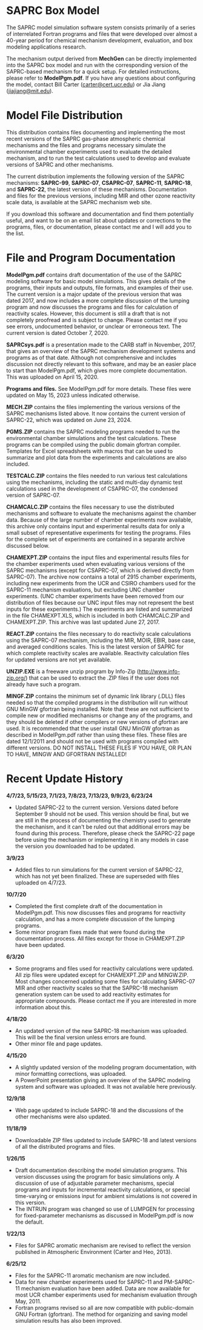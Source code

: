 # **SAPRC Box Model**
The SAPRC model simulation software system consists primarily of a series of interrelated
Fortran programs and files that were developed over almost a 40-year period for chemical mechanism
development, evaluation, and box modeling applications research.

The mechanism output derived from **MechGen** can be directly implemented into the SAPRC box model and run with the corresponding version of the SAPRC-based mechanism for a quick setup.  For detailed instructions, please refer to **ModelPgm.pdf**. If you have any questions about configuring the model, contact Bill Carter (carter@cert.ucr.edu) or Jia Jiang (jiajiang@mit.edu).


# **Model File Distribution**

This distribution contains files documenting and implementing the most recent versions of the SAPRC gas-phase atmospheric chemical mechanisms and the files and programs necessary simulate the environmental chamber experiments used to evaluate the detailed mechanism, and to run the test calculations used to develop and evaluate versions of SAPRC and other mechanisms.

The current distribution implements the following version of the SAPRC mechanisms: **SAPRC-99**, **SAPRC-07**, **CSAPRC-07**, **SAPRC-11**, **SAPRC-18**, and **SAPRC-22**, the latest version of these mechanisms. Documentation and files for the previous versions, including MIR and other ozone reactivity scale data, is available at the SAPRC mechanism web site.

If you download this software and documentation and find them potentially useful, and want to be on an email list about updates or corrections to the programs, files, or documentation, please contact me and I will add you to the list.


# **File and Program Documentation**

**ModelPgm.pdf** contains draft documentation of the use of the SAPRC modeling software for basic model simulations. This gives details of the programs, their inputs and outputs, file formats, and examples of their use. The current version is a major update of the previous version that was dated 2017, and now includes a more complete discussion of the lumping program and now discusses the programs and files for calculation of reactivity scales. However, this document is still a draft that is not completely proofread and is subject to change. Please contact me if you see errors, undocumented behavior, or unclear or erroneous text. The current version is dated October 7, 2020.

**SAPRCsys.pdf** is a presentation made to the CARB staff in November, 2017, that gives an overview of the SAPRC mechanism development systems and programs as of that date. Although not comprehensive and includes discussion not directly relevant to this software, and may be an easier place to start than ModelPgm.pdf, which gives more complete documentation. This was uploaded on April 15, 2020.

**Programs and files.** See ModelPgm.pdf for more details. These files were updated on May 15, 2023 unless indicated otherwise.

**MECH.ZIP** contains the files implementing the various versions of the SAPRC mechanisms listed above. It now contains the current version of SAPRC-22, which was updated on June 23, 2024.

**PGMS.ZIP** contains the SAPRC modeling programs needed to run the environmental chamber simulations and the test calculations. These programs can be compiled using the public domain gfortran compiler. Templates for Excel spreadsheets with macros that can be used to summarize and plot data from the experiments and calculations are also included.

**TESTCALC.ZIP** contains the files needed to run various test calculations using the mechanisms, including the static and multi-day dynamic test calculations used in the development of CSAPRC-07, the condensed version of SAPRC-07.

**CHAMCALC.ZIP** contains the files necessary to use the distributed mechanisms and software to evaluate the mechanisms against the chamber data. Because of the large number of chamber experiments now available, this archive only contains input and experimental results data for only a small subset of representative experiments for testing the programs. Files for the complete set of experiments are contained in a separate archive discussed below.

**CHAMEXPT.ZIP** contains the input files and experimental results files for the chamber experiments used when evaluating various versions of the SAPRC mechanisms (except for CSAPRC-07, which is derived directly from SAPRC-07). The archive now contains a total of 2915 chamber experiments, including new experiments from the UCR and CSIRO chambers used for the SAPRC-11 mechanism evaluations, but excluding UNC chamber experiments. (UNC chamber experiments have been removed from our distribution of files because our UNC input files may not represent the best inputs for these experiments.) The experiments are listed and summarized in the file CHAMEXPT.XLS, which is included in both CHAMCALC.ZIP and CHAMEXPT.ZIP. This archive was last updated June 27, 2017.

**REACT.ZIP** contains the files necessary to do reactivity scale calculations using the SAPRC-07 mechanism, including the MIR, MOIR, EBIR, base case, and averaged conditions scales. This is the latest version of SAPRC for which complete reactivity scales are available. Reactivity calculation files for updated versions are not yet available.

**UNZIP.EXE** is a freeware unzip program by Info-Zip (http://www.info-zip.org/) that can be used to extract the .ZIP files if the user does not already have such a program.

**MINGF.ZIP** contains the minimum set of dynamic link library (.DLL) files needed so that the compiled programs in the distribution will run without GNU MinGW gfortran being installed. Note that these are not sufficient to compile new or modified mechanisms or change any of the programs, and they should be deleted if other compilers or new versions of gfortran are used. It is recommended that the user install GNU MinGW gfortran as described in ModelPgm.pdf rather than using these files. These files are dated 12/1/2011 and should not be used with programs compiled with different versions. DO NOT INSTALL THESE FILES IF YOU HAVE, OR PLAN TO HAVE, MINGW AND GFORTRAN INSTALLED!


# **Recent Update History**

**4/7/23, 5/15/23, 7/1/23, 7/8/23, 7/13/23, 9/9/23, 6/23/24**
- Updated SAPRC-22 to the current version. Versions dated before September 9 should not be used. This version should be final, but we are still in the process of documenting the chemistry used to generate the mechanism, and it can't be ruled out that additional errors may be found during this process. Therefore, please check the SAPRC-22 page before using the mechanism or implementing it in any models in case the version you downloaded had to be updated.

**3/9/23**
- Added files to run simulations for the current version of SAPRC-22, which has not yet been finalized. These are superseded with files uploaded on 4/7/23.

**10/7/20**
- Completed the first complete draft of the documentation in ModelPgm.pdf. This now discusses files and programs for reactivity calculation, and has a more complete discussion of the lumping programs.
- Some minor program fixes made that were found during the documentation process. All files except for those in CHAMEXPT.ZIP have been updated.

**6/3/20**
- Some programs and files used for reactivity calculations were updated. All zip files were updated except for CHAMEXPT.ZIP and MINGW.ZIP. Most changes concerned updating some files for calculating SAPRC-07 MIR and other reactivity scales so that the SAPRC-18 mechanism generation system can be used to add reactivity estimates for appropriate compounds. Please contact me if you are interested in more information about this.

**4/18/20**
- An updated version of the new SAPRC-18 mechanism was uploaded. This will be the final version unless errors are found.
- Other minor file and page updates.

**4/15/20**
- A slightly updated version of the modeling program documentation, with minor formatting corrections, was uploaded.
- A PowerPoint presentation giving an overview of the SAPRC modeling system and software was uploaded. It was not available here previously.

**12/9/18**
- Web page updated to include SAPRC-18 and the discussions of the other mechanisms were also updated.

**11/18/19**
- Downloadable ZIP files updated to include SAPRC-18 and latest versions of all the distributed programs and files.

**1/26/15**
- Draft documentation describing the model simulation programs. This version discusses using the program for basic simulations only. A discussion of use of adjustable parameter mechanisms, special programs and inputs for incremental reactivity calculations, or special time-varying or emissions input for ambient simulations is not covered in this version.
- The INTRUN program was changed so use of LUMPGEN for processing for fixed-parameter mechanisms as discussed in ModelPgm.pdf is now the default.

**1/22/13**
- Files for SAPRC aromatic mechanism are revised to reflect the version published in Atmospheric Environment (Carter and Heo, 2013).

**6/25/12**
- Files for the SAPRC-11 aromatic mechanism are now included.
- Data for new chamber experiments used for SAPRC-11 and PM-SAPRC-11 mechanism evaluation have been added. Data are now available for most UCR chamber experiments used for mechanism evaluation through May, 2011.
- Fortran programs revised so all are now compatible with public-domain GNU Fortran (gfortran). The method for organizing and saving model simulation results has also been improved.
